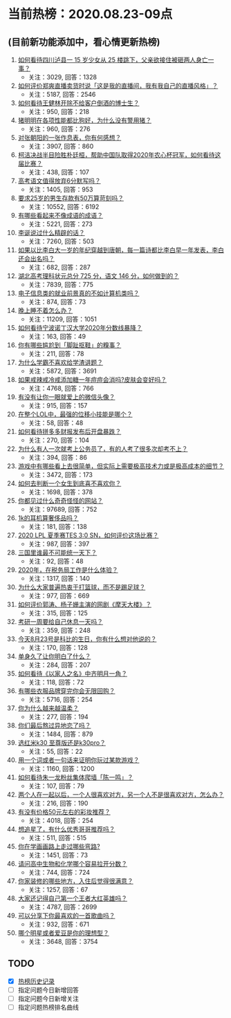 # 当前热榜：2020.08.23-09点
## (目前新功能添加中，看心情更新热榜)
1. [如何看待四川泸县一 15 岁少女从 25 楼跳下，父亲欲接住被砸两人身亡一事？](https://www.zhihu.com/question/416584674)
    * 关注：3029, 回答：1328
2. [如何评价郑爽直播卖货时说「这是我的直播间，我有我自己的直播风格」？](https://www.zhihu.com/question/416403691)
    * 关注：5187, 回答：2546
3. [如何看待王健林开除不给客户倒酒的博士生？](https://www.zhihu.com/question/415828629)
    * 关注：950, 回答：218
4. [猪明明在各项性能都比狗好，为什么没有警用猪？](https://www.zhihu.com/question/414299826)
    * 关注：960, 回答：276
5. [对张朝阳的一张作息表，你有何感想？](https://www.zhihu.com/question/263929886)
    * 关注：3907, 回答：860
6. [柯洁决战半目险胜朴廷桓，帮助中国队取得2020年农心杯冠军，如何看待这届比赛？](https://www.zhihu.com/question/416598965)
    * 关注：438, 回答：107
7. [高考语文值得放弃6分默写吗？](https://www.zhihu.com/question/416068288)
    * 关注：1405, 回答：953
8. [要求25岁的男生存款有50万算苛刻吗？](https://www.zhihu.com/question/405543640)
    * 关注：10552, 回答：6192
9. [有哪些看起来不像成语的成语？](https://www.zhihu.com/question/336989160)
    * 关注：5221, 回答：273
10. [李诞说过什么精辟的话？](https://www.zhihu.com/question/307391327)
    * 关注：7260, 回答：503
11. [如果以比李白大一岁的年纪穿越到唐朝，每一篇诗都比李白早一年发表，李白还会出名吗？](https://www.zhihu.com/question/323277376)
    * 关注：682, 回答：287
12. [湖北高考理科状元总分 725 分，语文 146 分，如何做到的？](https://www.zhihu.com/question/408607763)
    * 关注：7839, 回答：775
13. [电子信息类的就业前景真的不如计算机类吗？](https://www.zhihu.com/question/412463919)
    * 关注：874, 回答：73
14. [晚上睡不着怎么办？](https://www.zhihu.com/question/19941389)
    * 关注：11209, 回答：1051
15. [如何看待宁波诺丁汉大学2020年分数线暴降？](https://www.zhihu.com/question/413960583)
    * 关注：163, 回答：49
16. [你有哪些尴尬到「脚趾抠鞋」的糗事？](https://www.zhihu.com/question/413698038)
    * 关注：211, 回答：78
17. [为什么学霸不喜欢给学渣讲题？](https://www.zhihu.com/question/386950653)
    * 关注：5872, 回答：3691
18. [如果戒辣戒冷戒添加糖一年痘痘会消吗?皮肤会变好吗？](https://www.zhihu.com/question/344590862)
    * 关注：4768, 回答：766
19. [有没有让你一眼就爱上的微信头像？](https://www.zhihu.com/question/405183727)
    * 关注：915, 回答：157
20. [在整个LOL中，最强的位移小技能是哪个？](https://www.zhihu.com/question/414304828)
    * 关注：58, 回答：48
21. [如何看待拼多多财报发布后开盘暴跌？](https://www.zhihu.com/question/416526637)
    * 关注：270, 回答：104
22. [为什么有人一次就考上公务员了，有的人考了很多次却考不上？](https://www.zhihu.com/question/414383624)
    * 关注：394, 回答：86
23. [游戏中有哪些看上去很简单，但实际上需要极高技术力或是极高成本的细节？](https://www.zhihu.com/question/405291121)
    * 关注：3472, 回答：173
24. [如何去判断一个女生到底喜不喜欢你？](https://www.zhihu.com/question/393423115)
    * 关注：1698, 回答：378
25. [你都见过什么奇奇怪怪的网站？](https://www.zhihu.com/question/354444082)
    * 关注：97689, 回答：752
26. [1k的耳机算奢侈品吗？](https://www.zhihu.com/question/413627679)
    * 关注：181, 回答：138
27. [2020 LPL 夏季赛TES 3:0 SN，如何评价这场比赛？](https://www.zhihu.com/question/416587160)
    * 关注：987, 回答：397
28. [三国里谁最不可能统一天下？](https://www.zhihu.com/question/414033515)
    * 关注：92, 回答：48
29. [2020年，在税务局工作是什么体验？](https://www.zhihu.com/question/406892470)
    * 关注：1317, 回答：140
30. [为什么大家普遍热衷于打篮球，而不是踢足球？](https://www.zhihu.com/question/407113247)
    * 关注：977, 回答：669
31. [如何评价郭涛、杨子姗主演的网剧《摩天大楼》？](https://www.zhihu.com/question/414716124)
    * 关注：315, 回答：125
32. [考研一周要给自己休息一天吗？](https://www.zhihu.com/question/411760405)
    * 关注：359, 回答：248
33. [今天8月23号是科比的生日，你有什么想对他说的？](https://www.zhihu.com/question/416708139)
    * 关注：170, 回答：128
34. [单身久了让你明白了什么？](https://www.zhihu.com/question/414930261)
    * 关注：284, 回答：207
35. [如何看待《以家人之名》中齐明月一角？](https://www.zhihu.com/question/414758013)
    * 关注：118, 回答：72
36. [有哪些衣服品牌穿完你会无限回购？](https://www.zhihu.com/question/395817047)
    * 关注：5716, 回答：254
37. [你为什么越来越温柔？](https://www.zhihu.com/question/414942538)
    * 关注：277, 回答：194
38. [你们最后熬过异地恋了吗？](https://www.zhihu.com/question/364054443)
    * 关注：1484, 回答：879
39. [选红米k30 至尊版还是k30pro？](https://www.zhihu.com/question/413319563)
    * 关注：55, 回答：22
40. [用一个词或者一句话来证明你玩过某款游戏？](https://www.zhihu.com/question/413460919)
    * 关注：1160, 回答：1200
41. [如何看待朱一龙粉丝集体爬墙「陈一鸣」？](https://www.zhihu.com/question/416105696)
    * 关注：107, 回答：79
42. [两个人在一起以后，一个人很喜欢对方，另一个人不是很喜欢对方，怎么办？](https://www.zhihu.com/question/414871873)
    * 关注：216, 回答：190
43. [有没有价格50元左右的彩妆推荐？](https://www.zhihu.com/question/374214574)
    * 关注：4018, 回答：254
44. [想追星了，有什么优秀哥哥推荐吗？](https://www.zhihu.com/question/413853459)
    * 关注：511, 回答：515
45. [你在学画画路上走过哪些弯路?](https://www.zhihu.com/question/399796548)
    * 关注：1451, 回答：73
46. [请问高中生物和化学哪个容易拉开分数？](https://www.zhihu.com/question/413583678)
    * 关注：744, 回答：724
47. [你家装修的哪些地方，入住后觉得很满意？](https://www.zhihu.com/question/396028557)
    * 关注：1257, 回答：67
48. [大家还记得自己第一个王者大红英雄吗？](https://www.zhihu.com/question/396136567)
    * 关注：4787, 回答：2699
49. [可以分享下你最喜欢的一首歌曲吗？](https://www.zhihu.com/question/413448285)
    * 关注：932, 回答：671
50. [哪个明星或者爱豆是你的理想型？](https://www.zhihu.com/question/402008259)
    * 关注：3648, 回答：3754
## TODO
* [x] [热榜历史记录](hot_history/AllHot.md)
* [ ] 指定问题今日新增回答
* [ ] 指定问题今日新增关注
* [ ] 指定问题热榜排名曲线
